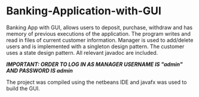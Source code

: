 # Banking-Application-with-GUI
Banking App with GUI, allows users to deposit, purchase, withdraw and has memory of previous executions of the application. The program writes and read in files of current customer information. Manager is used to add/delete users and is implemented with a singleton design pattern. The customer uses a state design pattern. All relevant javadoc are included.

***IMPORTANT: ORDER TO LOG IN AS MANAGER USERNAME IS "admin" AND PASSWORD IS admin***

The project was compiled using the netbeans IDE and javafx was used to build the GUI.
